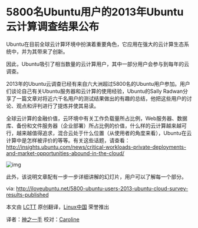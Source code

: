 5800名Ubuntu用户的2013年Ubuntu云计算调查结果公布
===========================================

Ubuntu在目前全球云计算环境中扮演着重要角色，它应用在强大的云计算生态系统中，并为其带来了创新。

因此，Ubuntu吸引了相当数量的云计算用户，其中一部分用户会参与到每年的云调查。

2013年的Ubuntu云调查已经有来自六大洲超过5800名的Ubuntu用户参加。用户们谈论自己有关Ubuntu服务器和云计算的使用经验，Ubuntu的Sally Radwan分享了一篇文章对将近六千名用户的测试结果做出的有趣的总结，他把这些用户的讨论、观点和评判进行了提炼并使其易读。

全球云计算的金融价值，云环境中有关工作负载量所占比例，Web服务器、数据库、备份和文件服务器（企业部署）所占比例的价值，什么样的云计算越来越可行，越来越值得追求，混合云处于什么位置（从使用者的角度来看），Ubuntu在云计算中是怎样被评价的等等。有关这些话题，请查看：http://insights.ubuntu.com/news/critical-workloads-private-deployments-and-market-opportunities-abound-in-the-cloud/

![img](http://iloveubuntu.net/pictures_me/2013%20Ubuntu%20cloud%20survey%20results.png)

此外，该说明文章配有一步一步详细讲解的幻灯片，用户可以了解每一个部分。

via: http://iloveubuntu.net/5800-ubuntu-users-2013-ubuntu-cloud-survey-results-published

本文由 [LCTT][] 原创翻译，[Linux中国][] 荣誉推出

译者：[神之一手][] 校对：[Caroline][]


[LCTT]:https://github.com/LCTT/TranslateProject
[Linux中国]:http://linux.cn/portal.php
[神之一手]:http://linux.cn/space/14789
[Caroline]:http://linux.cn/space/caroline
 

